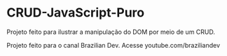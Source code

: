 # CRUD-JavaScript-Puro

Projeto feito para ilustrar a manipulação do DOM por meio de um CRUD.

Projeto feito para o canal Brazilian Dev. Acesse youtube.com/braziliandev